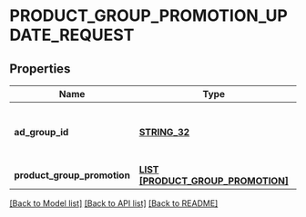 # PRODUCT_GROUP_PROMOTION_UPDATE_REQUEST

## Properties
Name | Type | Description | Notes
------------ | ------------- | ------------- | -------------
**ad_group_id** | [**STRING_32**](STRING_32.md) | ID of the ad group the product group belongs to. | [default to null]
**product_group_promotion** | [**LIST [PRODUCT_GROUP_PROMOTION]**](ProductGroupPromotion.md) |  | [default to null]

[[Back to Model list]](../README.md#documentation-for-models) [[Back to API list]](../README.md#documentation-for-api-endpoints) [[Back to README]](../README.md)


